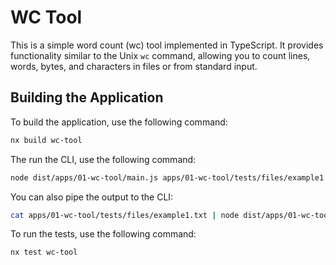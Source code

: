 # WC Tool

This is a simple word count (wc) tool implemented in TypeScript. It provides functionality similar to the Unix `wc` command, allowing you to count lines, words, bytes, and characters in files or from standard input.

## Building the Application

To build the application, use the following command:

```bash
nx build wc-tool
```

The run the CLI, use the following command:

```bash
node dist/apps/01-wc-tool/main.js apps/01-wc-tool/tests/files/example1.txt
```

You can also pipe the output to the CLI:

```bash
cat apps/01-wc-tool/tests/files/example1.txt | node dist/apps/01-wc-tool/main.js
```

To run the tests, use the following command:

```bash
nx test wc-tool
```
